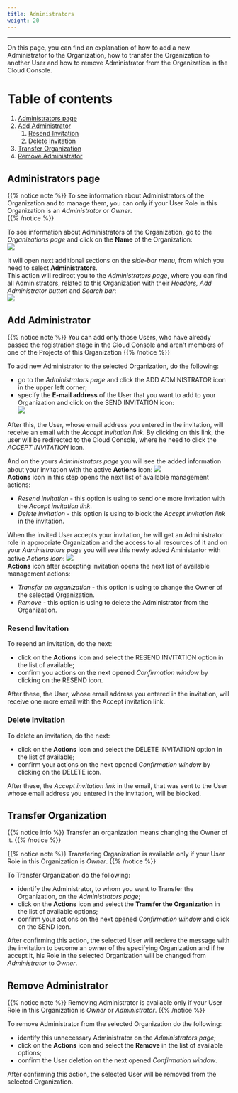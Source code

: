 ```yaml
---
title: Administrators
weight: 20
---
```

___
On this page, you can find an explanation of how to add a new Administrator to the Organization, how to transfer the Organization to another User and how to remove Administrator from the Organization in the Cloud Console.

# Table of contents
1. [Administrators page](#administrators-page)
2. [Add Administrator](#add-administrator)
    1. [Resend Invitation](#resend-invitation)
    2. [Delete Invitation](#delete-invitation)
3. [Transfer Organization](#transfer-organization)
4. [Remove Administrator](#remove-administrator)

## Administrators page

{{% notice note %}}
To see information about Administrators of the Organization and to manage them, you can only if your User Role in this Organization is an *Administrator* or *Owner*.   
{{% /notice %}}

To see information about Administrators of the Organization, go to the *Organizations page* and click on the **Name** of the Organization:  
![](../../assets/images/organizations/7-org.png?classes=border,shadow)  

It will open next additional sections on the *side-bar menu,* from which you need to select **Administrators**.  
This action will redirect you to the *Administrators page*, where you can find all Administrators, related to this Organization with their *Headers, Add Administrator button* and *Search bar*:  
![](../../assets/images/organizations/9-org.png?classes=border,shadow)  

## Add Administrator
{{% notice note %}}
You can add only those Users, who have already passed the registration stage in the Cloud Console and aren't members of one of the Projects of this Organization
{{% /notice %}}   

To add new Administrator to the selected Organization, do the following:   
- go to the *Administrators page* and click the ADD ADMINISTRATOR icon in the upper left corner;      
- specify the **E-mail address** of the User that you want to add to your Organization and click on the SEND INVITATION icon:      
![](../../assets/images/organizations/11-org.png?classes=border,shadow)    

After this, the User, whose email address you entered in the invitation, will receive an email with the *Accept invitation link*. By clicking on this link, the user will be redirected to the Cloud Console, where he need to click the *ACCEPT INVITATION* icon.      

And on the yours *Administrators page* you will see the added information about your invitation with the active **Actions** icon:
![](../../assets/images/organizations/12-org.png?classes=border,shadow)  
**Actions** icon in this step opens the next list of available management actions:  
- *Resend invitation* - this option is using to send one more invitation with the *Accept invitation link*.
- *Delete invitation* - this option is using to block the *Accept invitation link* in the invitation.

When the invited User accepts your invitation, he will get an Administrator role in appropriate Organization and the access to all resources of it and on your *Administrators page* you will see this newly added Aministartor with active *Actions icon*:
![](../../assets/images/organizations/14-org.png?classes=border,shadow)  
**Actions** icon after accepting invitation opens the next list of available management actions:  
- *Transfer an organization* - this option is using to change the Owner of the selected Organization.  
- *Remove* - this option is using to delete the Administrator from the Organization. 

### Resend Invitation 
To resend an invitation, do the next:
- click on the **Actions** icon and select the RESEND INVITATION option in the list of available;
- confirm you actions on the next opened *Confirmation window* by clicking on the RESEND icon.

After these, the User, whose email address you entered in the invitation, will receive one more email with the Accept invitation link.

### Delete Invitation 
To delete an invitation, do the next:
- click on the **Actions** icon and select the DELETE INVITATION option in the list of available;
- confirm your actions on the next opened *Confirmation window* by clicking on the DELETE icon.

After these, the *Accept invitation link* in the email, that was sent to the User whose email address you entered in the invitation, will be blocked.

## Transfer Organization
{{% notice info %}}
Transfer an organization means changing the Owner of it. 
{{% /notice %}}

{{% notice note %}}
Transfering Organization is available only if your User Role in this Organization is *Owner*. 
{{% /notice %}}

To Transfer Organization do the following:  
- identify the Administrator, to whom you want to Transfer the Organization, on the *Administrators page*;    
- click on the **Actions** icon and select the **Transfer the Organization** in the list of available options;    
- confirm your actions on the next opened *Confirmation window* and click on the SEND icon. 

After confirming this action, the selected User will recieve the message with the invitation to become an owner of the specifying Organization and if he accept it, his Role in the selected Organization will be changed from *Administrator* to *Owner*.    
 

## Remove Administrator
{{% notice note %}}
Removing Administrator is available only if your User Role in this Organization is *Owner* or *Administrator*.
{{% /notice %}}

To remove Administrator from the selected Organization do the following:
- identify this unnecessary Administrator on the *Administrators page*;   
- click on the **Actions** icon and select the **Remove** in the list of available options;    
- confirm the User deletion on the next opened *Confirmation window*. 
     
After confirming this action, the selected User will be removed from the selected Organization.


